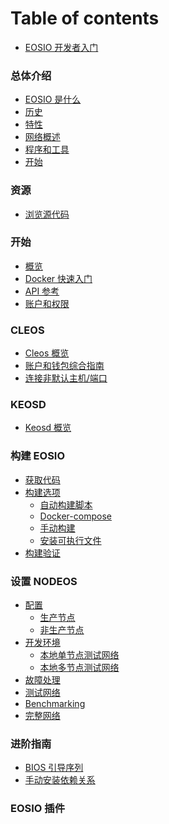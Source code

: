 # Table of contents

* [EOSIO 开发者入门](README.md)

### 总体介绍
* [EOSIO 是什么](eosio-home/docs/eosio-shi-shen-me.md)
* [历史](eosio-home/docs/li-shi.md)
* [特性]()
* [网络概述]()
* [程序和工具]()
* [开始]()

### 资源
* [浏览源代码]()

### 开始
* [概览]()
* [Docker 快速入门]()
* [API 参考]()
* [账户和权限]()

### CLEOS
* [Cleos 概览]()
* [账户和钱包综合指南]()
* [连接非默认主机/端口]()

### KEOSD
* [Keosd 概览]()

### 构建 EOSIO
* [获取代码]()
* [构建选项]()
    * [自动构建脚本]()
    * [Docker-compose]()
    * [手动构建]()
    * [安装可执行文件]()
* [构建验证]()

### 设置 NODEOS
* [配置]()
    * [生产节点]()
    * [非生产节点]()
* [开发环境]()
    * [本地单节点测试网络]()
    * [本地多节点测试网络]()
* [故障处理]()
* [测试网络]()
* [Benchmarking]()
* [完整网络]()

### 进阶指南
* [BIOS 引导序列]()
* [手动安装依赖关系]()

### EOSIO 插件

